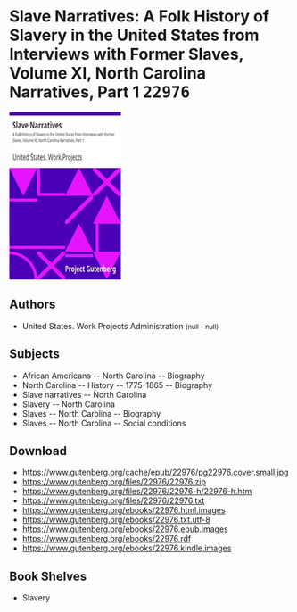 # Slave Narratives: A Folk History of Slavery in the United States from Interviews with Former Slaves, Volume XI, North Carolina Narratives, Part 1 <kbd>22976</kbd>

![](./cover.medium.jpg "")

## Authors


 - United States. Work Projects Administration <small>(null - null)</small>

## Subjects


 - African Americans -- North Carolina -- Biography
 - North Carolina -- History -- 1775-1865 -- Biography
 - Slave narratives -- North Carolina
 - Slavery -- North Carolina
 - Slaves -- North Carolina -- Biography
 - Slaves -- North Carolina -- Social conditions

## Download


 - https://www.gutenberg.org/cache/epub/22976/pg22976.cover.small.jpg
 - https://www.gutenberg.org/files/22976/22976.zip
 - https://www.gutenberg.org/files/22976/22976-h/22976-h.htm
 - https://www.gutenberg.org/files/22976/22976.txt
 - https://www.gutenberg.org/ebooks/22976.html.images
 - https://www.gutenberg.org/ebooks/22976.txt.utf-8
 - https://www.gutenberg.org/ebooks/22976.epub.images
 - https://www.gutenberg.org/ebooks/22976.rdf
 - https://www.gutenberg.org/ebooks/22976.kindle.images

## Book Shelves


 - Slavery
